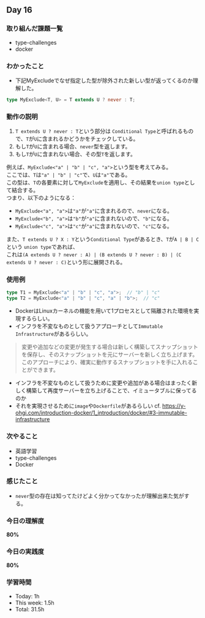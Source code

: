 ## Day 16

### 取り組んだ課題一覧
- type-challenges
- docker

### わかったこと
- 下記MyExcludeでなぜ指定した型が除外された新しい型が返ってくるのか理解した。
```typescript
type MyExclude<T, U> = T extends U ? never : T;
```
### 動作の説明
1. `T extends U ? never : T`という部分は `Conditional Type`と呼ばれるもので、`T`が`U`に含まれるかどうかをチェックしている。
2. もし`T`が`U`に含まれる場合、`never`型を返します。
3. もし`T`が`U`に含まれない場合、その型`T`を返します。

例えば、`MyExclude<"a" | "b" | "c", "a">`という型を考えてみる。  
ここでは、`T`は`"a" | "b" | "c"`で、`U`は`"a"`である。  
この型は、`T`の各要素に対して`MyExclude`を適用し、その結果を`union type`として結合する。  
つまり、以下のようになる：

- `MyExclude<"a", "a">`は`"a"`が`"a"`に含まれるので、`never`になる。
- `MyExclude<"b", "a">`は`"b"`が`"a"`に含まれないので、`"b"`になる。
- `MyExclude<"c", "a">`は`"c"`が`"a"`に含まれないので、`"c"`になる。

また、`T extends U ? X : Y`という`Conditional Type`があるとき、`T`が`A | B | C`という `union type`であれば、  
これは`(A extends U ? never : A) | (B extends U ? never : B) | (C extends U ? never : C)`という形に展開される。

### 使用例

```typescript
type T1 = MyExclude<"a" | "b" | "c", "a">;  // "b" | "c"
type T2 = MyExclude<"a" | "b" | "c", "a" | "b">;  // "c"
```

- DockerはLinuxカーネルの機能を用いて1プロセスとして隔離された環境を実現するらしい。
- インフラを不変なものとして扱うアプローチとして`Immutable Infrastructure`があるらしい。
> 変更や追加などの変更が発生する場合は新しく構築してスナップショットを保存し、そのスナップショットを元にサーバーを新しく立ち上げます。  
このアプローチにより、確実に動作するスナップショットを手に入れることができます。
- インフラを不変なものとして扱うために変更や追加がある場合はまったく新しく構築して再度サーバーを立ち上げることで、イミュータブルに保ってるのか  
- それを実現させるために`image`や`Dockerfile`があるらしい
cf. https://y-ohgi.com/introduction-docker/1_introduction/docker/#3-immutable-infrastructure  
### 次やること
- 英語学習
- type-challenges
- Docker

### 感じたこと
- `never`型の存在は知ってたけどよく分かってなかったが理解出来た気がする。

### 今日の理解度
**80%**

### 今日の実践度
**80%**

### 学習時間
- Today: 1h
- This week: 1.5h
- Total: 31.5h 


